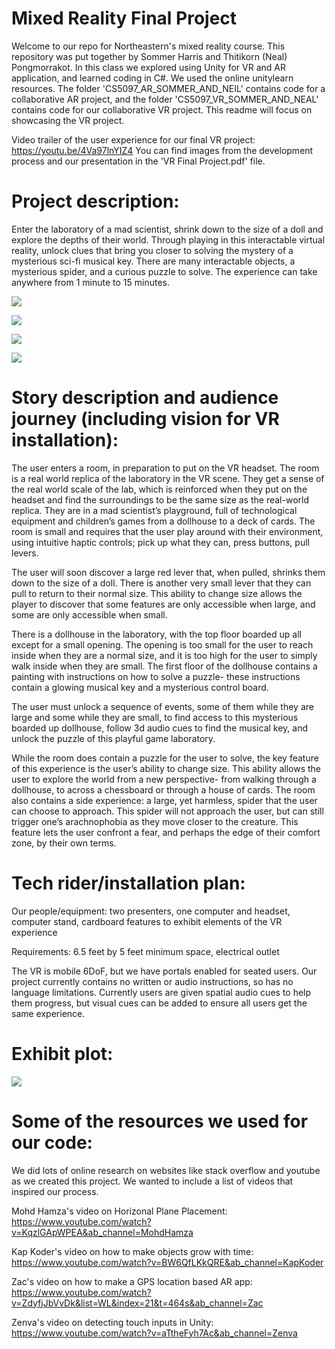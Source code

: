 # Mixed Reality Final Project
Welcome to our repo for Northeastern's mixed reality course. This repository was put together by Sommer Harris and Thitikorn (Neal) Pongmorrakot. In this class we explored using Unity for VR and AR application, and learned coding in C#. We used the online unitylearn resources.
The folder 'CS5097_AR_SOMMER_AND_NEIL' contains code for a collaborative AR project, and the folder 'CS5097_VR_SOMMER_AND_NEAL' contains code for our collaborative VR project. This readme will focus on showcasing the VR project.

Video trailer of the user experience for our final VR project: https://youtu.be/4Va97lnYIZ4
You can find images from the development process and our presentation in the 'VR Final Project.pdf' file.

# Project description:

Enter the laboratory of a mad scientist, shrink down to the size of a doll and explore the depths of their world. Through playing in this interactable virtual reality, unlock clues that bring you closer to solving the mystery of a mysterious sci-fi musical key. There are many interactable objects, a mysterious spider, and a curious puzzle to solve. The experience can take anywhere from 1 minute to 15 minutes.

![](Sci-Fi_Virtual_Reality_Lab-Poster.png)

![](Image_1_and_2.PNG)

![](Images_3_4_and_5.PNG)

![](Image_6_and_7.PNG)

# Story description and audience journey (including vision for VR installation):

The user enters a room, in preparation to put on the VR headset. The room is a real world replica of the laboratory in the VR scene. They get a sense of the real world scale of the lab, which is reinforced when they put on the headset and find the surroundings to be the same size as the real-world replica. They are in a mad scientist’s playground, full of technological equipment and children’s games from a dollhouse to a deck of cards. The room is small and requires that the user play around with their environment, using intuitive haptic controls; pick up what they can, press buttons, pull levers.

The user will soon discover a large red lever that, when pulled, shrinks them down to the size of a doll. There is another very small lever that they can pull to return to their normal size. This ability to change size allows the player to discover that some features are only accessible when large, and some are only accessible when small. 

There is a dollhouse in the laboratory, with the top floor boarded up all except for a small opening. The opening is too small for the user to reach inside when they are a normal size, and it is too high for the user to simply walk inside when they are small. The first floor of the dollhouse contains a painting with instructions on how to solve a puzzle- these instructions contain a glowing musical key and a mysterious control board.

The user must unlock a sequence of events, some of them while they are large and some while they are small, to find access to this mysterious boarded up dollhouse, follow 3d audio cues to find the musical key, and unlock the puzzle of this playful game laboratory.

While the room does contain a puzzle for the user to solve, the key feature of this experience is the user’s ability to change size. This ability allows the user to explore the world from a new perspective- from walking through a dollhouse, to across a chessboard or through a house of cards. The room also contains a side experience: a large, yet harmless, spider that the user can choose to approach. This spider will not approach the user, but can still trigger one’s arachnophobia as they move closer to the creature. This feature lets the user confront a fear, and perhaps the edge of their comfort zone, by their own terms.

# Tech rider/installation plan:

Our people/equipment: two presenters, one computer and headset, computer stand, cardboard features to exhibit elements of the VR experience

Requirements: 6.5 feet by 5 feet minimum space, electrical outlet

The VR is mobile 6DoF, but we have portals enabled for seated users. Our project currently contains no written or audio instructions, so has no language limitations. Currently users are given spatial audio cues to help them progress, but visual cues can be added to ensure all users get the same experience.

# Exhibit plot:

![](Exhibit_plot.PNG)

# Some of the resources we used for our code:

We did lots of online research on websites like stack overflow and youtube as we created this project. We wanted to include a list of videos that inspired our process.

Mohd Hamza's video on Horizonal Plane Placement: https://www.youtube.com/watch?v=KqzlGApWPEA&ab_channel=MohdHamza

Kap Koder's video on how to make objects grow with time: https://www.youtube.com/watch?v=BW6QfLKkQRE&ab_channel=KapKoder

Zac's video on how to make a GPS location based AR app: https://www.youtube.com/watch?v=ZdyfjJbVvDk&list=WL&index=21&t=464s&ab_channel=Zac

Zenva's video on detecting touch inputs in Unity: https://www.youtube.com/watch?v=aTtheFyh7Ac&ab_channel=Zenva
